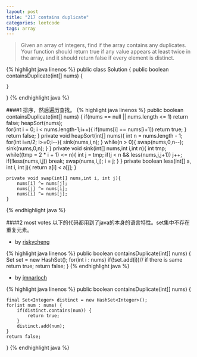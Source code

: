 ```yaml
---
layout: post
title: "217 contains duplicate"
categories: leetcode
tags: array
---
```


>Given an array of integers, find if the array contains any duplicates. Your function should return true if any value appears at least twice in the array, and it should return false if every element is distinct.

{% highlight java linenos %}
public class Solution {
    public boolean containsDuplicate(int[] nums) {
        
    }
}
{% endhighlight java %}

####1
排序，然后遍历查找。
{% highlight java linenos %}
public boolean containsDuplicate(int[] nums) {
     	if(nums == null || nums.length <= 1) return false;
     	heapSort(nums);  
     	for(int i = 0; i < nums.length-1;i++){
     		if(nums[i] == nums[i+1]) return true;
     	}
     	return false;
    }
    private void heapSort(int[] nums){
    	int n = nums.length - 1;
    	for(int i=n/2; i>=0;i--){
    		sink(nums,i,n);
    	}
    	while(n > 0){
    		swap(nums,0,n--);
    		sink(nums,0,n);
    	}
    }
    private void sink(int[] nums,int i,int n){
    	int tmp;
    	while((tmp = 2 * i + 1) <= n){
    		int j = tmp;
    		if(j < n && less(nums,j,j+1)) j++;
    		if(!less(nums,i,j)) break;
    		swap(nums,i,j);
    		i = j;
    	}
    }
    private boolean less(int[] a, int i, int j){
		return a[i] < a[j];
	}

    private void swap(int[] nums,int i, int j){
    	nums[i] ^= nums[j];
    	nums[j] ^= nums[i];
    	nums[i] ^= nums[j];
    }
{% endhighlight java %}

####2 most votes
以下的代码都用到了java的本身的语言特性。set集中不存在重复元素。

- by [riskycheng](https://leetcode.com/discuss/user/riskycheng)

{% highlight java linenos %}
public  boolean containsDuplicate(int[] nums) {
         Set<Integer> set = new HashSet<Integer>();
         for(int i : nums)
             if(!set.add(i))// if there is same
                 return true; 
         return false;
     }
{% endhighlight java %}

- by [jmnarloch](https://leetcode.com/discuss/user/jmnarloch)

{% highlight java linenos %}
public boolean containsDuplicate(int[] nums) {

    final Set<Integer> distinct = new HashSet<Integer>();
    for(int num : nums) {
        if(distinct.contains(num)) {
            return true;
        }
        distinct.add(num);
    }
    return false;
}
{% endhighlight java %}